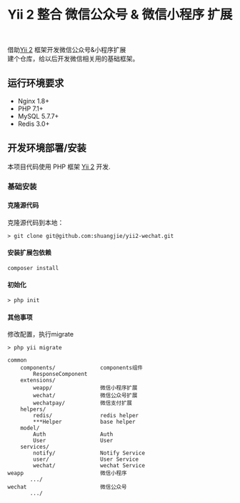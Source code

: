 <p align="center">
    <h1 align="center">Yii 2 整合 微信公众号 & 微信小程序 扩展</h1>
    <br>
</p>

借助[Yii 2](http://www.yiiframework.com/) 框架开发微信公众号&小程序扩展 <br>
建个仓库，给以后开发微信相关用的基础框架。<br>

## 运行环境要求

- Nginx 1.8+
- PHP 7.1+
- MySQL 5.7.7+
- Redis 3.0+

## 开发环境部署/安装

本项目代码使用 PHP 框架 [Yii 2](http://www.yiiframework.com) 开发.

### 基础安装

#### 克隆源代码

克隆源代码到本地：

    > git clone git@github.com:shuangjie/yii2-wechat.git

#### 安装扩展包依赖

    composer install

#### 初始化

    > php init

#### 其他事项

修改配置，执行migrate

    > php yii migrate

```
common
    components/              components组件
        ResponseComponent               
    extensions/
        weapp/               微信小程序扩展
        wechat/              微信公众号扩展
        wechatpay/           微信支付扩展
    helpers/
        redis/               redis helper
        ***Helper            base helper 
    model/                   
        Auth                 Auth
        User                 User
    services/
        notify/              Notify Service
        user/                User Service
        wechat/              wechat Service
weapp                        微信小程序
       .../
wechat                       微信公众号
       .../
```
